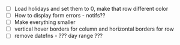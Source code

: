 -   [ ] Load holidays and set them to 0, make that row different color
-   [ ] How to display form errors - notifs??
-   [ ] Make everything smaller
-   [ ] vertical hover borders for column and horizontal borders for row
-   [ ] remove datefns - ??? day range ??? 
